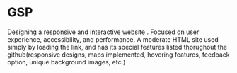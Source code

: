 # GSP
Designing a responsive and interactive website . Focused on user experience, accessibility, and performance. A moderate HTML site used simply by loading the link, and has its special features listed thorughout the github(responsive designs, maps implemented, hovering features, feedback option, unique background images, etc.)

